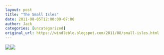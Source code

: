 ```yaml
---
layout: post
title: "The Small Isles"
date: 2011-08-05T12:00:00-07:00
author: Jack
categories: [uncategorized]
original_url: https://windleblo.blogspot.com/2011/08/small-isles.html
---
```


[![](https://lh3.googleusercontent.com/blogger_img_proxy/AEn0k_sxUHpJy8sKxUZg6O2UiXe9SeynSLmi9XShjqwybtiynD2_hcP3xMO7keg8WJc_-rN7mjkfgKUbH6FgOLZl8Cx6xJEcyCvXSdwMqIMtGgC4aw=s0-d)](http://photobucket.com/slideshows)[![](https://lh3.googleusercontent.com/blogger_img_proxy/AEn0k_t5_LSnxSG92KjBIulXuC5U4177XjNgiSL8nO6o2r76nRU3rObzIcC6qhFmM7D0f-FcWfjTuLbSGofE3unBmUJGT_bsAM_PqFpSNMut0uIDgLb90K__xYtKbiqipnOe=s0-d)](http://s373.photobucket.com/albums/oo174/windleblo/Small%20Isles/?action=view&current=ff567045.pbw)